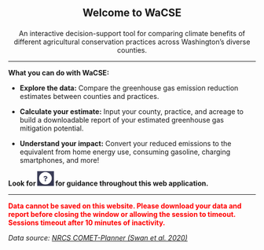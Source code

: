 
<center>
<h2>

Welcome to WaCSE

</center>
</h2>
<center>

An interactive decision-support tool for comparing climate benefits of
different agricultural conservation practices across Washington’s
diverse counties.

</center>
<hr>

**What you can do with WaCSE:**

-   **Explore the data:** Compare the greenhouse gas emission reduction
    estimates between counties and practices.

-   **Calculate your estimate:** Input your county, practice, and
    acreage to build a downloadable report of your estimated greenhouse
    gas mitigation potential.

-   **Understand your impact:** Convert your reduced emissions to the
    equivalent from home energy use, consuming gasoline, charging
    smartphones, and more!

**Look for
<img src="img/question.png" height="30" alt="Question mark icon" /> for
guidance throughout this web application.**

------------------------------------------------------------------------

<span style="color: red;"><b>Data cannot be saved on this website.
Please download your data and report before closing the window or
allowing the session to timeout. Sessions timeout after 10 minutes of
inactivity.</b></span>

*Data source: <a href="http://comet-planner.com/" target="_blank">NRCS
COMET-Planner (Swan et al. 2020) </a>*
